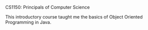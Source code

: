 CS1150: Principals of Computer Science

This introductory course taught me the basics of Object Oriented Programming in Java.
